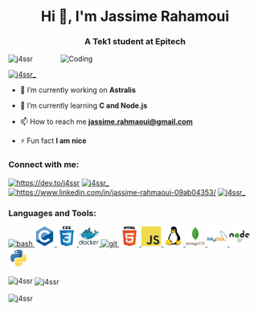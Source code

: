 <h1 align="center">Hi 👋, I'm Jassime Rahamoui</h1>
<h3 align="center">A Tek1 student at Epitech</h3>
<img align="right" alt="Coding" width="400" src="[https://cdn.dribbble.com/users/116207...](https://camo.githubusercontent.com/130ffc354b6ee3c8c9e506276e598bf4e19ea7950df203dacf6aeee4fc543a50/68747470733a2f2f616e616c7974696373696e6469616d61672e636f6d2f77702d636f6e74656e742f75706c6f6164732f323031382f31322f646576656c6f7065722d6472696262626c652e676966)">

<p align="left"> <img src="https://komarev.com/ghpvc/?username=j4ssr&label=Profile%20views&color=0e75b6&style=flat" alt="j4ssr" /> </p>

<p align="left"> <a href="https://twitter.com/j4ssr_" target="blank"><img src="https://img.shields.io/twitter/follow/j4ssr_?logo=twitter&style=for-the-badge" alt="j4ssr_" /></a> </p>

- 🔭 I’m currently working on **Astralis**

- 🌱 I’m currently learning **C and Node.js**

- 📫 How to reach me **jassime.rahmaoui@gmail.com**

- ⚡ Fun fact **I am nice**

<h3 align="left">Connect with me:</h3>
<p align="left">
<a href="https://dev.to/https://dev.to/j4ssr" target="blank"><img align="center" src="https://raw.githubusercontent.com/rahuldkjain/github-profile-readme-generator/master/src/images/icons/Social/devto.svg" alt="https://dev.to/j4ssr" height="30" width="40" /></a>
<a href="https://twitter.com/j4ssr_" target="blank"><img align="center" src="https://raw.githubusercontent.com/rahuldkjain/github-profile-readme-generator/master/src/images/icons/Social/twitter.svg" alt="j4ssr_" height="30" width="40" /></a>
<a href="https://linkedin.com/in/https://www.linkedin.com/in/jassime-rahmaoui-09ab04353/" target="blank"><img align="center" src="https://raw.githubusercontent.com/rahuldkjain/github-profile-readme-generator/master/src/images/icons/Social/linked-in-alt.svg" alt="https://www.linkedin.com/in/jassime-rahmaoui-09ab04353/" height="30" width="40" /></a>
<a href="https://discord.gg/j4ssr_" target="blank"><img align="center" src="https://raw.githubusercontent.com/rahuldkjain/github-profile-readme-generator/master/src/images/icons/Social/discord.svg" alt="j4ssr_" height="30" width="40" /></a>
</p>

<h3 align="left">Languages and Tools:</h3>
<p align="left"> <a href="https://www.gnu.org/software/bash/" target="_blank" rel="noreferrer"> <img src="https://www.vectorlogo.zone/logos/gnu_bash/gnu_bash-icon.svg" alt="bash" width="40" height="40"/> </a> <a href="https://www.cprogramming.com/" target="_blank" rel="noreferrer"> <img src="https://raw.githubusercontent.com/devicons/devicon/master/icons/c/c-original.svg" alt="c" width="40" height="40"/> </a> <a href="https://www.w3schools.com/css/" target="_blank" rel="noreferrer"> <img src="https://raw.githubusercontent.com/devicons/devicon/master/icons/css3/css3-original-wordmark.svg" alt="css3" width="40" height="40"/> </a> <a href="https://www.docker.com/" target="_blank" rel="noreferrer"> <img src="https://raw.githubusercontent.com/devicons/devicon/master/icons/docker/docker-original-wordmark.svg" alt="docker" width="40" height="40"/> </a> <a href="https://git-scm.com/" target="_blank" rel="noreferrer"> <img src="https://www.vectorlogo.zone/logos/git-scm/git-scm-icon.svg" alt="git" width="40" height="40"/> </a> <a href="https://www.w3.org/html/" target="_blank" rel="noreferrer"> <img src="https://raw.githubusercontent.com/devicons/devicon/master/icons/html5/html5-original-wordmark.svg" alt="html5" width="40" height="40"/> </a> <a href="https://developer.mozilla.org/en-US/docs/Web/JavaScript" target="_blank" rel="noreferrer"> <img src="https://raw.githubusercontent.com/devicons/devicon/master/icons/javascript/javascript-original.svg" alt="javascript" width="40" height="40"/> </a> <a href="https://www.linux.org/" target="_blank" rel="noreferrer"> <img src="https://raw.githubusercontent.com/devicons/devicon/master/icons/linux/linux-original.svg" alt="linux" width="40" height="40"/> </a> <a href="https://www.mongodb.com/" target="_blank" rel="noreferrer"> <img src="https://raw.githubusercontent.com/devicons/devicon/master/icons/mongodb/mongodb-original-wordmark.svg" alt="mongodb" width="40" height="40"/> </a> <a href="https://www.mysql.com/" target="_blank" rel="noreferrer"> <img src="https://raw.githubusercontent.com/devicons/devicon/master/icons/mysql/mysql-original-wordmark.svg" alt="mysql" width="40" height="40"/> </a> <a href="https://nodejs.org" target="_blank" rel="noreferrer"> <img src="https://raw.githubusercontent.com/devicons/devicon/master/icons/nodejs/nodejs-original-wordmark.svg" alt="nodejs" width="40" height="40"/> </a> <a href="https://www.python.org" target="_blank" rel="noreferrer"> <img src="https://raw.githubusercontent.com/devicons/devicon/master/icons/python/python-original.svg" alt="python" width="40" height="40"/> </a> </p>

<p><img align="left" src="https://github-readme-stats.vercel.app/api/top-langs?username=j4ssr&show_icons=true&locale=en&layout=compact" alt="j4ssr" /></p>

<p>&nbsp;<img align="center" src="https://github-readme-stats.vercel.app/api?username=j4ssr&show_icons=true&locale=en" alt="j4ssr" /></p>

<p><img align="center" src="https://github-readme-streak-stats.herokuapp.com/?user=j4ssr&" alt="j4ssr" /></p>

